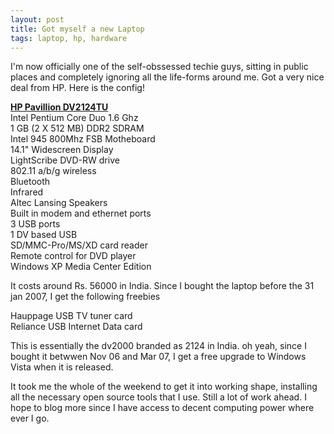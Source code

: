 ```yaml
---
layout: post
title: Got myself a new Laptop
tags: laptop, hp, hardware
---
```


I'm now officially one of the self-obssessed techie guys, sitting in public places and completely ignoring all the life-forms around me. Got a very nice deal from HP. Here is the config!

[**HP Pavillion DV2124TU**][0]  
Intel Pentium Core Duo 1.6 Ghz  
1 GB (2 X 512 MB) DDR2 SDRAM  
Intel 945 800Mhz FSB Motheboard  
14.1" Widescreen Display  
LightScribe DVD-RW drive  
802.11 a/b/g wireless  
Bluetooth  
Infrared  
Altec Lansing Speakers  
Built in modem and ethernet ports  
3 USB ports  
1 DV based USB  
SD/MMC-Pro/MS/XD card reader  
Remote control for DVD player  
Windows XP Media Center Edition

It costs around Rs. 56000 in India. Since I bought the laptop before the 31 jan 2007, I get the following freebies

Hauppage USB TV tuner card  
Reliance USB Internet Data card

This is essentially the dv2000 branded as 2124 in India. oh yeah, since I bought it betwwen Nov 06 and Mar 07, I get a free upgrade to Windows Vista when it is released.

It took me the whole of the weekend to get it into working shape, installing all the necessary open source tools that I use. Still a lot of work ahead. I hope to blog more since I have access to decent computing power where ever I go.



[0]: http://h10010.www1.hp.com/wwpc/in/en/ho/WF06b/1090709-1116637-1116665-1116665-1116665-12724286-78159183.html?jumpid=oc_R1002_INENC-001_HP%20Pavilion%20dv2124tu%20Notebook%20PCâŒ©=en&cc=in
